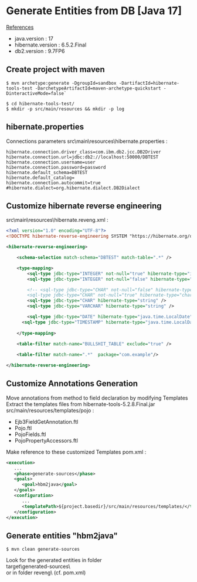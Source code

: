 # Generate Entities from DB [Java 17]

[References](https://github.com/hibernate/hibernate-tools/blob/main/maven/docs/5-minute-tutorial.md)  

 - java.version : 17  
 - hibernate.version : 6.5.2.Final  
 - db2.version : 9.7FP6  

## Create project with maven
```shell
$ mvn archetype:generate -DgroupId=sandbox -DartifactId=hibernate-tools-test -DarchetypeArtifactId=maven-archetype-quickstart -DinteractiveMode=false` 

$ cd hibernate-tools-test/
$ mkdir -p src/main/resources && mkdir -p log
```


## hibernate.properties

Connections parameters 
src\main\resources\hibernate.properties :  
```properties
hibernate.connection.driver_class=com.ibm.db2.jcc.DB2Driver
hibernate.connection.url=jdbc:db2://localhost:50000/DBTEST
hibernate.connection.username=user
hibernate.connection.password=password
hibernate.default_schema=DBTEST
hibernate.default_catalog=
hibernate.connection.autocommit=true
#hibernate.dialect=org.hibernate.dialect.DB2Dialect

```

## Customize hibernate reverse engineering   
src\main\resources\hibernate.reveng.xml :
```xml
<?xml version="1.0" encoding="UTF-8"?>
<!DOCTYPE hibernate-reverse-engineering SYSTEM "https://hibernate.org/dtd/hibernate-reverse-engineering-3.0.dtd" >

<hibernate-reverse-engineering>

	<schema-selection match-schema="DBTEST" match-table=".*" />

	<type-mapping>
		<sql-type jdbc-type="INTEGER" not-null="true" hibernate-type="integer" />
		<sql-type jdbc-type="INTEGER" not-null="false" hibernate-type="java.lang.Integer" />

		<!-- <sql-type jdbc-type="CHAR" not-null="false" hibernate-type="java.lang.Character" />
		<sql-type jdbc-type="CHAR" not-null="true" hibernate-type="character" /> -->
		<sql-type jdbc-type="CHAR" hibernate-type="string" />
		<sql-type jdbc-type="VARCHAR" hibernate-type="string" />

		<sql-type jdbc-type="DATE" hibernate-type="java.time.LocalDate"/>
      <sql-type jdbc-type="TIMESTAMP" hibernate-type="java.time.LocalDateTime"/>
		
	</type-mapping>
	
	<table-filter match-name="BULLSHIT_TABLE" exclude="true" />

	<table-filter match-name=".*"  package="com.example"/>

</hibernate-reverse-engineering>

```


## Customize Annotations Generation

Move annotations from method to field declaration by modifying Templates
Extract the templates files from hibernate-tools-5.2.8.Final.jar
src/main/resources/templates/pojo :  
  - Ejb3FieldGetAnnotation.ftl  
  - Pojo.ftl  
  - PojoFields.ftl  
  - PojoPropertyAccessors.ftl  

Make reference to these customized Templates 
pom.xml :  
```xml
<execution>
   ...
   <phase>generate-sources</phase>
   <goals>
      <goal>hbm2java</goal>
   </goals>
   <configuration>
      ...
      <templatePath>${project.basedir}/src/main/resources/templates/</templatePath>
   </configuration>
</execution>
```

## Generate entities "hbm2java"  
`$ mvn clean generate-sources`  

Look for the generated entities in folder  
target\generated-sources\  
or in folder reveng\ (cf. pom.xml)  


